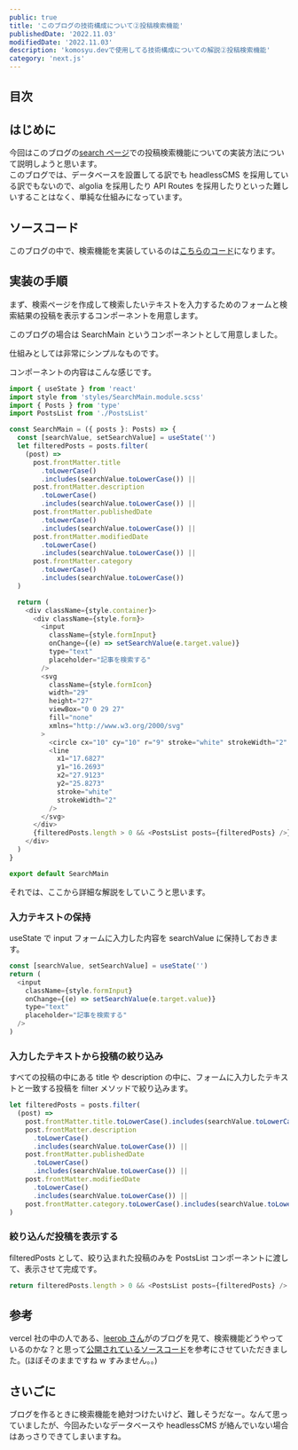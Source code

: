 ```yaml
---
public: true
title: 'このブログの技術構成について②投稿検索機能'
publishedDate: '2022.11.03'
modifiedDate: '2022.11.03'
description: 'komosyu.devで使用してる技術構成についての解説②投稿検索機能'
category: 'next.js'
---
```


## 目次

## はじめに

今回はこのブログの[search ページ](/search)での投稿検索機能についての実装方法について説明しようと思います。  
このブログでは、データベースを設置してる訳でも headlessCMS を採用している訳でもないので、algolia を採用したり API Routes を採用したりといった難しいすることはなく、単純な仕組みになっています。

## ソースコード

このブログの中で、検索機能を実装しているのは[こちらのコード](https://github.com/komosyu4649/komosyu/blob/main/comoponents/SearchMain.tsx)になります。

## 実装の手順

まず、検索ページを作成して検索したいテキストを入力するためのフォームと検索結果の投稿を表示するコンポーネントを用意します。

このブログの場合は SearchMain というコンポーネントとして用意しました。

仕組みとしては非常にシンプルなものです。

コンポーネントの内容はこんな感じです。

```js
import { useState } from 'react'
import style from 'styles/SearchMain.module.scss'
import { Posts } from 'type'
import PostsList from './PostsList'

const SearchMain = ({ posts }: Posts) => {
  const [searchValue, setSearchValue] = useState('')
  let filteredPosts = posts.filter(
    (post) =>
      post.frontMatter.title
        .toLowerCase()
        .includes(searchValue.toLowerCase()) ||
      post.frontMatter.description
        .toLowerCase()
        .includes(searchValue.toLowerCase()) ||
      post.frontMatter.publishedDate
        .toLowerCase()
        .includes(searchValue.toLowerCase()) ||
      post.frontMatter.modifiedDate
        .toLowerCase()
        .includes(searchValue.toLowerCase()) ||
      post.frontMatter.category
        .toLowerCase()
        .includes(searchValue.toLowerCase())
  )

  return (
    <div className={style.container}>
      <div className={style.form}>
        <input
          className={style.formInput}
          onChange={(e) => setSearchValue(e.target.value)}
          type="text"
          placeholder="記事を検索する"
        />
        <svg
          className={style.formIcon}
          width="29"
          height="27"
          viewBox="0 0 29 27"
          fill="none"
          xmlns="http://www.w3.org/2000/svg"
        >
          <circle cx="10" cy="10" r="9" stroke="white" strokeWidth="2" />
          <line
            x1="17.6827"
            y1="16.2693"
            x2="27.9123"
            y2="25.8273"
            stroke="white"
            strokeWidth="2"
          />
        </svg>
      </div>
      {filteredPosts.length > 0 && <PostsList posts={filteredPosts} />}
    </div>
  )
}

export default SearchMain
```

それでは、ここから詳細な解説をしていこうと思います。

### 入力テキストの保持

useState で input フォームに入力した内容を searchValue に保持しておきます。

```js
const [searchValue, setSearchValue] = useState('')
return (
  <input
    className={style.formInput}
    onChange={(e) => setSearchValue(e.target.value)}
    type="text"
    placeholder="記事を検索する"
  />
)
```

### 入力したテキストから投稿の絞り込み

すべての投稿の中にある title や description の中に、フォームに入力したテキストと一致する投稿を filter メソッドで絞り込みます。

```js
let filteredPosts = posts.filter(
  (post) =>
    post.frontMatter.title.toLowerCase().includes(searchValue.toLowerCase()) ||
    post.frontMatter.description
      .toLowerCase()
      .includes(searchValue.toLowerCase()) ||
    post.frontMatter.publishedDate
      .toLowerCase()
      .includes(searchValue.toLowerCase()) ||
    post.frontMatter.modifiedDate
      .toLowerCase()
      .includes(searchValue.toLowerCase()) ||
    post.frontMatter.category.toLowerCase().includes(searchValue.toLowerCase())
)
```

### 絞り込んだ投稿を表示する

filteredPosts として、絞り込まれた投稿のみを PostsList コンポーネントに渡して、表示させて完成です。

```js
return filteredPosts.length > 0 && <PostsList posts={filteredPosts} />
```

## 参考

vercel 社の中の人である、[leerob さん](https://github.com/leerob)がのブログを見て、検索機能どうやっているのかな？と思って[公開されているソースコード](https://github.com/leerob/leerob.io/blob/2d81852b9d7799d51b2a7683a9702961cb0759ba/pages/blog.tsx)を参考にさせていただきました。(ほぼそのままですね w すみません。。)

## さいごに

ブログを作るときに検索機能を絶対つけたいけど、難しそうだなー。なんて思っていましたが、今回みたいなデータベースや headlessCMS が絡んでいない場合はあっさりできてしまいますね。
